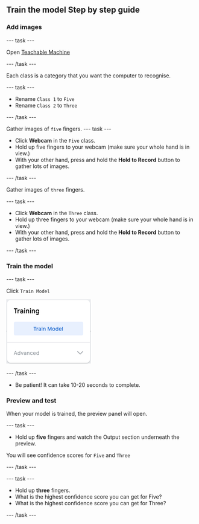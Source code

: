 ## Train the model Step by step guide

### Add images

--- task ---

Open [Teachable Machine](https://teachablemachine.withgoogle.com/train/image)

--- /task ---

Each class is a category that you want the computer to recognise.

--- task ---

- Rename `Class 1` to `Five` 
- Rename `Class 2` to `Three`

--- /task ---

Gather images of `five` fingers.
--- task ---

- Click **Webcam** in the `Five` class.
- Hold up five fingers to your webcam (make sure your whole hand is in view.)
- With your other hand, press and hold the **Hold to Record** button to gather lots of images.

--- /task ---


Gather images of `three` fingers.

--- task ---

- Click **Webcam** in the `Three` class.
- Hold up three fingers to your webcam (make sure your whole hand is in view.)
- With your other hand, press and hold the **Hold to Record** button to gather lots of images.

--- /task ---

### Train the model

--- task ---

Click `Train Model`

![The 'Train Model' button.](images/train_model.png)

--- /task ---

- Be patient! It can take 10-20 seconds to complete.

### Preview and test

When your model is trained, the preview panel will open.

--- task ---

- Hold up **five** fingers and watch the Output section underneath the preview.

You will see confidence scores for `Five` and `Three`

--- /task ---

--- task ---

- Hold up **three** fingers.
- What is the highest confidence score you can get for Five?
- What is the highest confidence score you can get for Three?

--- /task ---
